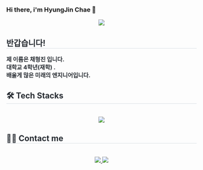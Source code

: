 ### Hi there, i'm HyungJin Chae 👋



<div align= "center">
    <img src="https://capsule-render.vercel.app/api?type=soft&color=0:ceeaed,100:5baee1&height=180&text=Hi%20there,%20i'm%20Hyungjin%20Chae&animation=&fontColor=000000&fontSize=50" />
    </div>
    <div style="text-align: left;"> 
    <h2 style="border-bottom: 1px solid #d8dee4; color: #282d33;"> 반갑습니다! </h2>  
    <div style="font-weight: 700; font-size: 15px; text-align: left; color: #282d33;"> 제 이름은 채형진 입니다.<br></li></li>대학교 4학년(재학) .<br></li></li>배울게 많은 미래의 엔지니어입니다.</li></li> </div> 
    </div>
    <div style="text-align: left;">
    <h2 style="border-bottom: 1px solid #d8dee4; color: #282d33;"> 🛠️ Tech Stacks </h2> <br> 
    <div  align= "center"> <img src="https://img.shields.io/badge/Python-3776AB?style=for-the-badge&logo=Python&logoColor=white">
          </div>
    </div>
    <div style="text-align: left;">
    <h2 style="border-bottom: 1px solid #d8dee4; color: #282d33;"> 🧑‍💻 Contact me </h2> <br> 
    <div align= "center"> <a href=mailto:hyungjin0706@gmail.com> <img src="https://img.shields.io/badge/Gmail-EA4335?style=for-the-badge&logo=Gmail&logoColor=white&link=mailto:hyungjin0706@gmail.com"> </a>
         <a href=https://www.notion.so/4b172ec7d8b54a2f8df01e65a203a97b> <img src="https://img.shields.io/badge/Notion-000000?style=for-the-badge&logo=Notion&logoColor=white&link=https://www.notion.so/4b172ec7d8b54a2f8df01e65a203a97b"> </a>
          </div>  <br> 
    <div align= "center">  </div> 
    </div>
    

